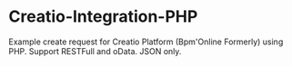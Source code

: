 # Creatio-Integration-PHP
Example create request for Creatio Platform (Bpm'Online Formerly) using PHP. Support RESTFull and oData. JSON only. 
